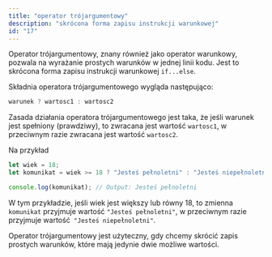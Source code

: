 ```yaml
---
title: "operator trójargumentowy"
description: "skrócona forma zapisu instrukcji warunkowej"
id: "17"
---
```


Operator trójargumentowy, znany również jako operator warunkowy, pozwala na wyrażanie prostych warunków w jednej linii kodu. Jest to skrócona forma zapisu instrukcji warunkowej `if...else`.

Składnia operatora trójargumentowego wygląda następująco:

```js
warunek ? wartosc1 : wartosc2
```

Zasada działania operatora trójargumentowego jest taka, że jeśli warunek jest spełniony (prawdziwy), to zwracana jest wartość `wartosc1`, w przeciwnym razie zwracana jest wartość `wartosc2`.

Na przykład

```js
let wiek = 18;
let komunikat = wiek >= 18 ? "Jesteś pełnoletni" : "Jesteś niepełnoletni";

console.log(komunikat); // Output: Jesteś pełnoletni
```

W tym przykładzie, jeśli wiek jest większy lub równy 18, to zmienna `komunikat` przyjmuje wartość `"Jesteś pełnoletni"`, w przeciwnym razie przyjmuje wartość` "Jesteś niepełnoletni"`. 

Operator trójargumentowy jest użyteczny, gdy chcemy skrócić zapis prostych warunków, które mają jedynie dwie możliwe wartości.


